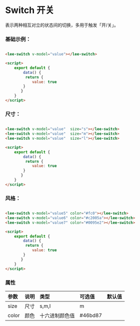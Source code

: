 # Switch 开关
表示两种相互对立的状态间的切换，多用于触发「开/关」。
### 基础示例：
<div class="leeblock">
    <div class="leesource">
        <lee-switch v-model="value1"></lee-switch>
    </div>
<lee-code>
    
```html
<lee-switch v-model="value"></lee-switch>
```
```html
<script>
    export default {
        data() {
         return {
            value: true
        }
       }
    }
</script>
```
</lee-code>
</div>

### 尺寸：
<div class="leeblock">
    <div class="leesource">
        <lee-switch v-model="value2" size="s"></lee-switch>
        <lee-switch v-model="value3" size="m"></lee-switch>
        <lee-switch v-model="value4" size="l"></lee-switch>
    </div>
<lee-code>
    
```html
<lee-switch v-model="value"  size="s"></lee-switch>
<lee-switch v-model="value"  size="m"></lee-switch>
<lee-switch v-model="value"  size="l"></lee-switch>
```
```html
<script>
    export default {
        data() {
         return {
            value: true
        }
       }
    }
</script>
```
</lee-code>
</div>

### 风格：
<div class="leeblock">
    <div class="leesource">
        <lee-switch v-model="value5" color="#fc0"></lee-switch>
        <lee-switch v-model="value6" color="#c2005a"></lee-switch>
        <lee-switch v-model="value7" color="#0095e2"></lee-switch>
    </div>
<lee-code>
    
```html
<lee-switch v-model="value5" color="#fc0"></lee-switch>
<lee-switch v-model="value6" color="#c2005a"></lee-switch>
<lee-switch v-model="value7" color="#0095e2"></lee-switch>
```
```html
<script>
    export default {
        data() {
         return {
            value: true
        }
       }
    }
</script>
```
</lee-code>
</div>

### 属性

参数|说明|类型|可选值|默认值
:------|:------|:------|:------|:------
size|尺寸|s,m,l|m
color|颜色|十六进制颜色值|#46bd87
<script>
    export default {
        data() {
         return {
            value1: true,
            value2: true,
            value3: true,
            value4: true,
            value5: true,
            value6: true,
            value7: true,
        }
       }
    }
</script>
<style scoped>
    .leesource{display: flex;align-items: center;}
    .leesource div{margin-right: 10px}
</style>